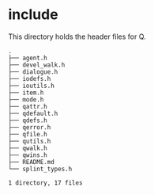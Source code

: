 # include
This directory holds the header files for Q.

```
.
├── agent.h
├── devel_walk.h
├── dialogue.h
├── iodefs.h
├── ioutils.h
├── item.h
├── mode.h
├── qattr.h
├── qdefault.h
├── qdefs.h
├── qerror.h
├── qfile.h
├── qutils.h
├── qwalk.h
├── qwins.h
├── README.md
└── splint_types.h

1 directory, 17 files
```
